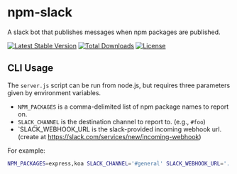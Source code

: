 # npm-slack
A slack bot that publishes messages when npm packages are published.

[![Latest Stable Version](http://img.shields.io/npm/v/npm-slack.svg?style=flat)](https://www.npmjs.org/package/npm-slack)
[![Total Downloads](http://img.shields.io/npm/dm/npm-slack.svg?style=flat)](https://www.npmjs.org/package/npm-slack)
[![License](http://img.shields.io/npm/l/npm-slack.svg?style=flat)](https://www.npmjs.org/package/npm-slack)

## CLI Usage
The `server.js` script can be run from node.js, but requires three parameters
given by environment variables.
* `NPM_PACKAGES` is a comma-delimited list of npm package names to report on.
* `SLACK_CHANNEL` is the destination channel to report to. (e.g., `#foo`)
* `SLACK_WEBHOOK_URL is the slack-provided incoming webhook url. (create at
  https://slack.com/services/new/incoming-webhook)

For example:

```bash
NPM_PACKAGES=express,koa SLACK_CHANNEL='#general' SLACK_WEBHOOK_URL='...' node server.js
```
